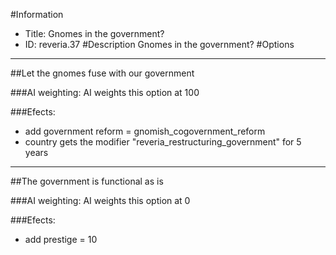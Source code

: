 #Information
 - Title: Gnomes in the government?
 - ID: reveria.37
#Description
Gnomes in the government?
#Options

___
##Let the gnomes fuse with our government

###AI weighting:
AI weights this option at 100


###Efects:<ul><li>add government reform = gnomish_cogovernment_reform</li><li>country gets the modifier "reveria_restructuring_government" for 5 years</li></ul>

___
##The government is functional as is

###AI weighting:
AI weights this option at 0


###Efects:<ul><li>add prestige = 10</li></ul>
